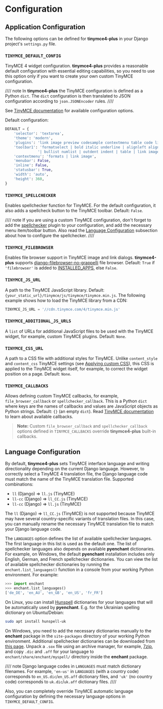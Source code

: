 # Configuration

## Application Configuration

The following options can be defined for **tinymce4-plus** in your Django project's `settings.py` file.

### `TINYMCE_DEFAULT_CONFIG`

TinyMCE 4 widget configuration. **tinymce4-plus** provides a reasonable default configuration with essential editing capabilities, so you need to use this option only if you want to create your own custom TinyMCE configuration.

//// note
In **tinymce4-plus** the TinyMCE configuration is defined as a Python `dict`. The `dict` configuration is then translated to JSON configuration according to `json.JSONEncoder` rules.
////

See [TinyMCE documentation](https://www.tinymce.com/docs/) for available configuration options.

Default configuration:

```python
DEFAULT = {
    'selector': 'textarea',
    'theme': 'modern',
    'plugins': 'link image preview codesample contextmenu table code lists',
    'toolbar1': 'formatselect | bold italic underline | alignleft aligncenter alignright alignjustify '
               '| bullist numlist | outdent indent | table | link image | codesample | preview code',
    'contextmenu': 'formats | link image',
    'menubar': False,
    'inline': False,
    'statusbar': True,
    'width': 'auto',
    'height': 360,
}
```

### `TINYMCE_SPELLCHECKER`

Enables spellchecker function for TinyMCE. For the default configuration, it also adds a spellcheck button to the TinyMCE toolbar. Default: `False`.

//// note
If you are using a custom TinyMCE configuration, don't forget to add the [spellchecker](https://www.tinymce.com/docs/plugins/spellchecker/) plugin to your configuration, and add the necessary menu item/toolbar button. Also read the [Language Configuration](#language-configuration) subsection about how to configure the spellchecker.
////

### `TINYMCE_FILEBROWSER`

Enables file browser support in TinyMCE image and link dialogs. **tinymce4-plus** supports [django-filebrowser-no-grappelli](https://github.com/smacker/django-filebrowser-no-grappelli) file browser. Default: `True` if `'filebrowser'` is added to [INSTALLED_APPS](https://docs.djangoproject.com/en/2.0/ref/settings/#installed-apps), else `False`.

### `TINYMCE_JS_URL`

A path to the TinyMCE JavaScript library. Default: `{your_static_url}/tinymce/js/tinymce/tinymce.min.js`. The following example shows how to load the TinyMCE library from a CDN:

```python
TINYMCE_JS_URL = '//cdn.tinymce.com/4/tinymce.min.js'
```

### `TINYMCE_ADDITIONAL_JS_URLS`

A `list` of URLs for additional JavaScript files to be used with the TinyMCE widget, for example, custom TinyMCE plugins. Default: `None`.

### `TINYMCE_CSS_URL`

A path to a CSS file with additional styles for TinyMCE. Unlike `content_style` and `content_css` TinyMCE settings (see [Applying custom CSS](advanced.md#applying-custom-css)), this CSS is applied to the TinyMCE widget itself, for example, to correct the widget position on a page. Default: `None`.

### `TINYMCE_CALLBACKS`

Allows defining custom TinyMCE callbacks, for example, `file_browser_callback` or `spellchecker_callback`. This is a Python `dict` where keys are the names of callbacks and values are JavaScript objects as Python strings. Default: `{}` (an empty `dict`). Read [TinyMCE documentation](https://www.tinymce.com/docs/) to learn about available callbacks.

> **Note:** Custom `file_browser_callback` and `spellchecker_callback` options defined in `TINYMCE_CALLBACKS` override **tinymce4-plus** built-in callbacks.

## Language Configuration

By default, **tinymce4-plus** sets TinyMCE interface language and writing directionality depending on the current Django language. However, to correctly select a TinyMCE 4 translation file, the Django language code must match the name of the TinyMCE translation file. Supported combinations:

- `ll` (Django) => `ll.js` (TinyMCE)
- `ll-cc` (Django) => `ll_CC.js` (TinyMCE)
- `ll-cc` (Django) => `ll.js` (TinyMCE)

The `ll` (Django) => `ll_CC.js` (TinyMCE) is not supported because TinyMCE may have several country-specific variants of translation files. In this case, you can manually rename the necessary TinyMCE translation file to match your Django language code.

The `LANGUAGES` option defines the list of available spellchecker languages. The first language in this list is used as the default one. The list of spellchecker languages also depends on available **pyenchant** dictionaries. For example, on Windows, the default **pyenchant** installation includes only English, German, and French spellchecker dictionaries. You can view the list of available spellchecker dictionaries by running the `enchant.list_languages()` function in a console from your working Python environment. For example:

```python
>>> import enchant
>>> enchant.list_languages()
['de_DE', 'en_AU', 'en_GB', 'en_US', 'fr_FR']
```

On Linux, you can install [Hunspell](http://hunspell.github.io) dictionaries for your languages that will be automatically used by **pyenchant**. E.g. for the Ukrainian spelling dictionary on Ubuntu/Debian:

```bash
sudo apt install hunspell-uk
```

On Windows, you need to add the necessary dictionaries manually to the **enchant** package in the `site-packages` directory of your working Python environment. Additional spellchecker dictionaries can be downloaded from [this page](http://www.softmaker.com/en/download/dictionaries). Unpack a `.sox` file using an archive manager, for example, [7zip](http://www.7-zip.org/), and copy `.dic` and `.aff` for your language to `enchant/share/enchant/myspell/` directory inside the **enchant** package.

//// note
Django language codes in `LANGUAGES` must match dictionary filenames. For example, `'en-us'` in `LANGUAGES` (with a country code) corresponds to `en_US.dic`/`en_US.aff` dictionary files, and `'uk'` (no country code) corresponds to `uk.dic`/`uk.aff` dictionary files.
////

Also, you can completely override TinyMCE automatic language configuration by defining the necessary language options in `TINYMCE_DEFAULT_CONFIG`.
